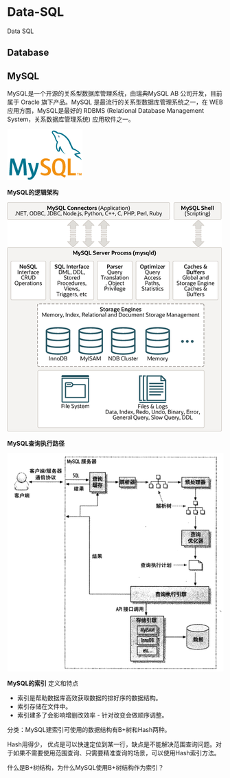# Data-SQL
Data SQL



## Database


## MySQL
MySQL是一个开源的关系型数据库管理系统，由瑞典MySQL AB 公司开发，目前属于 Oracle 旗下产品。MySQL 是最流行的关系型数据库管理系统之一，在 WEB 应用方面，MySQL是最好的 RDBMS (Relational Database Management System，关系数据库管理系统) 应用软件之一。

![](https://github.com/XXXLRC/Data-SQL/blob/095170c0118dd02330bcc876745ee4d3b0f3eb65/images/2021110800003.png)

**MySQL的逻辑架构**

![](https://github.com/XXXLRC/Data-SQL/blob/d677d97a31c57c265185200a6f51214ea6d96ee7/images/20211009001.png)

**MySQL查询执行路径**

![](https://github.com/XXXLRC/Data-SQL/blob/92e3e7f3981d1ab6b30ade0a7566786059a11400/images/2021100910002.png)

**MySQL的索引**
定义和特点
- 索引是帮助数据库高效获取数据的排好序的数据结构。
- 索引存储在文件中。
- 索引建多了会影响增删改效率 - 针对改变会做顺序调整。

分类：MySQL建索引可使用的数据结构有B+树和Hash两种。

Hash用得少， 优点是可以快速定位到某一行，缺点是不能解决范围查询问题。对于如果不需要使用范围查询、只需要精准查询的场景，可以使用Hash索引方法。

什么是B+树结构，为什么MySQL使用B+树结构作为索引？
